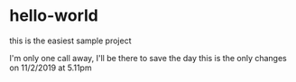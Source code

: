 # hello-world
this is the easiest sample project

I'm only one call away, I'll be there to save the day
this is the only changes on 11/2/2019 at 5.11pm
